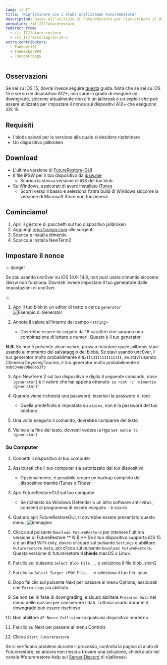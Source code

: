 ```yaml
---
lang: it_IT
title: "Ripristinare con i blobs utilizzando FutureRestore"
description: Guida all'utilizzo di FutureRestore per ripristinare il dispositivo
permalink: /it_IT/futurerestore
redirect_from:
  - /it_IT/future-restore
  - /it_IT/restoring-to-14-3
extra_contributors:
  - Tanbeer191
  - TheHacker894
  - CoocooFroggy
---
```

## Osservazioni
Se sei su iOS 15, dovrai invece seguire [questa](https://gist.github.com/nyuszika7h/aac55c97f7925cddcf5ec3167f85dfe8) guida. Nota che se sei su iOS 15 e sei su un dispositivo A12+, non sarai in grado di eseguire un downgrade, siccome attualmente non c'è un jailbreak o un exploit che può essere utilizzato per impostare il nonce sui dispositivi A12+ che eseguono iOS 15.

## Requisiti

- I blobs salvati per la versione alla quale si desidera ripristinare
- Un dispositivo jailbroken

## Download

- L'ultima versione di [FutureRestore-GUI](https://github.com/CoocooFroggy/FutureRestore-GUI/releases)
- Il file iPSW per il tuo dispositivo da [ipsw.me](https://ipsw.me)
  - Scarica la stessa versione di iOS del tuo blob
- Su Windows, assicurati di avere installato [iTunes](https://www.apple.com/itunes/)
  - Scorri verso il basso e seleziona l'altra build di Windows siccome la versione di Microsoft Store non funzionerà

## Cominciamo!

1. Apri il gestore di pacchetti sul tuo dispositivo jailbroken
1. Aggiungi [repo.1conan.com](https://repo.1conan.com) alle sorgenti
1. Scarica e installa dimentio
1. Scarica e installa NewTerm2

## Impostare il nonce

::: danger

Se stai usando unc0ver su iOS 14.6-14.8, non puoi usare dimentio siccome libkrw non funziona. Dovresti invece impostare il tuo generatore dalle impostazioni di unc0ver.

:::

1. Apri il tuo blob in un editor di testo e cerca `generator` ![Esempio di Generator](https://user-images.githubusercontent.com/48022799/117004373-aa0b6700-acee-11eb-8a70-c488163e349b.jpeg)

1. Annota il valore all'interno del campo `<string>`
    - Dovrebbe essere `0x` seguito da 16 caratteri che saranno una combinazione di lettere e numeri. Questo è il tuo generator.

**N.B:** Se non è presente alcun valore, prova a ricordare quale jailbreak stavi usando al momento del salvataggio dei blobs. Se stavi usando unc0ver, il tuo generator molto probabilmente è `0x1111111111111111`, se stavi usando Chimera/Odyssey/Taurine, il tuo generator molto probabilmente è `0xbd34a880be0b53f3`

3. Apri NewTerm 2 sul tuo dispositivo e digita il seguente comando, dove `[generator]` è il valore che hai appena ottenuto: `su root -c 'dimentio [generator]'`

1. Quando viene richiesta una password, inserisci la password di root
    - Quella predefinita è impostata su `alpine`, non è la password del tuo telefono.
1. Una volta eseguito il comando, dovrebbe comparire del testo
1. Vicino alla fine del testo, dovresti vedere la riga `Set nonce to [generator]`

### Su Computer
1. Connetti il dispositivo al tuo computer
1. Assicurati che il tuo computer sia autorizzato dal tuo dispositivo
    - Opzionalmente, è possibile creare un backup completo del dispositivo tramite iTunes o Finder
1. Apri FutureRestoreGUI sul tuo computer
    - Se richiesto da Windows Defender o un altro software anti-virus, consenti al programma di essere eseguito - è sicuro
1. Quando apri FutureRestoreGUI, ti dovrebbe essere presentato questo menu: ![immagine](https://user-images.githubusercontent.com/48022799/147845013-73dbda5b-500d-4f5a-ae51-3751d9268fe6.png)

1. Clicca sul pulsante `Download FutureRestore` per ottenere l'ultima versione di FutureRestore ** N.B:** Se il tuo dispositivo supporta iOS 15 o è un iPad WiFi-only, dovrai cliccare sul pulsante `Settings` e abilitare `Futurerestore Beta`, poi clicca sul pulsante `Download FutureRestore`. Questa versione di futurerestore **richiede** macOS o Linux.
1. Fai clic sul pulsante `Select Blob File...` e seleziona il file blob .shsh2
1. Fai clic su `Select Target iPSW File...` e seleziona il tuo file .ipsw
1. Dopo fai clic sul pulsante Next per passare al menu Options, assicurati che `Extra Logs` sia abilitato
1. Se non sei in fase di downgrading, è sicuro abilitare `Preserve Data` nel menu delle opzioni per conservare i dati. Tuttavia usarlo durante il downgrade può essere rischioso
1. Non abilitare `AP Nonce Collision` su qualsiasi dispositivo moderno
1. Fai clic su Next per passare al menu Controls
1. Clicca `Start Futurerestore`

Se si verificano problemi durante il processo, controlla la <router-link to="/it_IT/futurerestore-help">pagina di aiuto di Futurerestore</router-link>, se ancora non riesci a trovare una soluzione, chiedi aiuto nel canale #futurerestore-help sul [Server Discord](https://discord.gg/9apvC4C3CC) di r/jailbreak.

